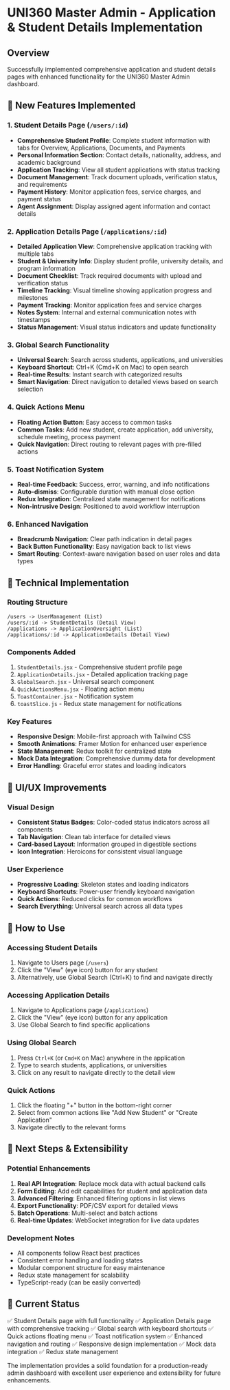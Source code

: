# UNI360 Master Admin - Application & Student Details Implementation

## Overview

Successfully implemented comprehensive application and student details pages with enhanced functionality for the UNI360 Master Admin dashboard.

## 🚀 New Features Implemented

### 1. Student Details Page (`/users/:id`)

- **Comprehensive Student Profile**: Complete student information with tabs for Overview, Applications, Documents, and Payments
- **Personal Information Section**: Contact details, nationality, address, and academic background
- **Application Tracking**: View all student applications with status tracking
- **Document Management**: Track document uploads, verification status, and requirements
- **Payment History**: Monitor application fees, service charges, and payment status
- **Agent Assignment**: Display assigned agent information and contact details

### 2. Application Details Page (`/applications/:id`)

- **Detailed Application View**: Comprehensive application tracking with multiple tabs
- **Student & University Info**: Display student profile, university details, and program information
- **Document Checklist**: Track required documents with upload and verification status
- **Timeline Tracking**: Visual timeline showing application progress and milestones
- **Payment Tracking**: Monitor application fees and service charges
- **Notes System**: Internal and external communication notes with timestamps
- **Status Management**: Visual status indicators and update functionality

### 3. Global Search Functionality

- **Universal Search**: Search across students, applications, and universities
- **Keyboard Shortcut**: Ctrl+K (Cmd+K on Mac) to open search
- **Real-time Results**: Instant search with categorized results
- **Smart Navigation**: Direct navigation to detailed views based on search selection

### 4. Quick Actions Menu

- **Floating Action Button**: Easy access to common tasks
- **Common Tasks**: Add new student, create application, add university, schedule meeting, process payment
- **Quick Navigation**: Direct routing to relevant pages with pre-filled actions

### 5. Toast Notification System

- **Real-time Feedback**: Success, error, warning, and info notifications
- **Auto-dismiss**: Configurable duration with manual close option
- **Redux Integration**: Centralized state management for notifications
- **Non-intrusive Design**: Positioned to avoid workflow interruption

### 6. Enhanced Navigation

- **Breadcrumb Navigation**: Clear path indication in detail pages
- **Back Button Functionality**: Easy navigation back to list views
- **Smart Routing**: Context-aware navigation based on user roles and data types

## 🔧 Technical Implementation

### Routing Structure

```
/users -> UserManagement (List)
/users/:id -> StudentDetails (Detail View)
/applications -> ApplicationOversight (List)
/applications/:id -> ApplicationDetails (Detail View)
```

### Components Added

1. `StudentDetails.jsx` - Comprehensive student profile page
2. `ApplicationDetails.jsx` - Detailed application tracking page
3. `GlobalSearch.jsx` - Universal search component
4. `QuickActionsMenu.jsx` - Floating action menu
5. `ToastContainer.jsx` - Notification system
6. `toastSlice.js` - Redux state management for notifications

### Key Features

- **Responsive Design**: Mobile-first approach with Tailwind CSS
- **Smooth Animations**: Framer Motion for enhanced user experience
- **State Management**: Redux toolkit for centralized state
- **Mock Data Integration**: Comprehensive dummy data for development
- **Error Handling**: Graceful error states and loading indicators

## 🎨 UI/UX Improvements

### Visual Design

- **Consistent Status Badges**: Color-coded status indicators across all components
- **Tab Navigation**: Clean tab interface for detailed views
- **Card-based Layout**: Information grouped in digestible sections
- **Icon Integration**: Heroicons for consistent visual language

### User Experience

- **Progressive Loading**: Skeleton states and loading indicators
- **Keyboard Shortcuts**: Power-user friendly keyboard navigation
- **Quick Actions**: Reduced clicks for common workflows
- **Search Everything**: Universal search across all data types

## 🚀 How to Use

### Accessing Student Details

1. Navigate to Users page (`/users`)
2. Click the "View" (eye icon) button for any student
3. Alternatively, use Global Search (Ctrl+K) to find and navigate directly

### Accessing Application Details

1. Navigate to Applications page (`/applications`)
2. Click the "View" (eye icon) button for any application
3. Use Global Search to find specific applications

### Using Global Search

1. Press `Ctrl+K` (or `Cmd+K` on Mac) anywhere in the application
2. Type to search students, applications, or universities
3. Click on any result to navigate directly to the detail view

### Quick Actions

1. Click the floating "+" button in the bottom-right corner
2. Select from common actions like "Add New Student" or "Create Application"
3. Navigate directly to the relevant forms

## 🔄 Next Steps & Extensibility

### Potential Enhancements

1. **Real API Integration**: Replace mock data with actual backend calls
2. **Form Editing**: Add edit capabilities for student and application data
3. **Advanced Filtering**: Enhanced filtering options in list views
4. **Export Functionality**: PDF/CSV export for detailed views
5. **Batch Operations**: Multi-select and batch actions
6. **Real-time Updates**: WebSocket integration for live data updates

### Development Notes

- All components follow React best practices
- Consistent error handling and loading states
- Modular component structure for easy maintenance
- Redux state management for scalability
- TypeScript-ready (can be easily converted)

## 🎯 Current Status

✅ Student Details page with full functionality
✅ Application Details page with comprehensive tracking
✅ Global search with keyboard shortcuts
✅ Quick actions floating menu
✅ Toast notification system
✅ Enhanced navigation and routing
✅ Responsive design implementation
✅ Mock data integration
✅ Redux state management

The implementation provides a solid foundation for a production-ready admin dashboard with excellent user experience and extensibility for future enhancements.
